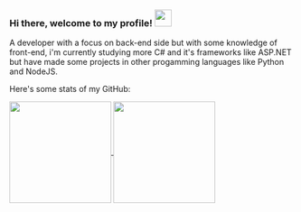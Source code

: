 ### Hi there, welcome to my profile! <img src="https://raw.githubusercontent.com/MartinHeinz/MartinHeinz/master/wave.gif" width="30px">

A developer with a focus on back-end side but with some knowledge of front-end, i'm currently studying more C# and it's frameworks like ASP.NET but have made some projects in other progamming languages like Python and NodeJS.

Here's some stats of my GitHub:

<a href="https://github.com/anuraghazra/github-readme-stats">
  <img height="180em" align="center" src="github-readme-stats-git-master-michael-maia.vercel.app/api?username=michael-maia&show_icons=true&include_all_commits=true&count_private=true&theme=dark" />
</a>
<a href="https://github.com/anuraghazra/convoychat">
  <img height="180em" align="center" src="github-readme-stats-git-master-michael-maia.vercel.app/api/top-langs/?username=michael-maia&layout=compact&theme=dark"/>
</a>
